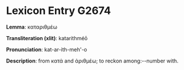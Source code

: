 # Lexicon Entry G2674

**Lemma**: καταριθμέω

**Transliteration (xlit)**: katarithméō

**Pronunciation**: kat-ar-ith-meh'-o

**Description**:
from κατά and ἀριθμέω; to reckon among:--number with.
